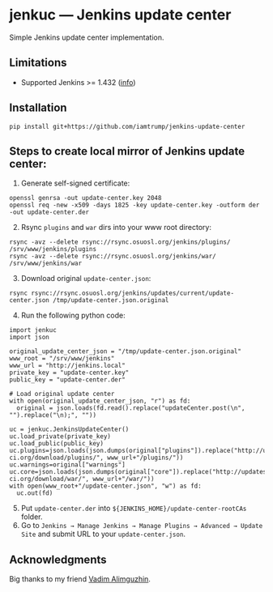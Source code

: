 # jenkuc — Jenkins update center
Simple Jenkins update center implementation.

## Limitations
* Supported Jenkins >= 1.432 ([info](https://github.com/jenkinsci/jenkins/blob/62f66f899c95ccdfdc7a5d3346240988b42a9aad/core/src/main/java/jenkins/util/JSONSignatureValidator.java#L101))

## Installation
```
pip install git+https://github.com/iamtrump/jenkins-update-center
```

## Steps to create local mirror of Jenkins update center:
1. Generate self-signed certificate:
```
openssl genrsa -out update-center.key 2048
openssl req -new -x509 -days 1825 -key update-center.key -outform der -out update-center.der
```
2. Rsync `plugins` and `war` dirs into your www root directory:
```
rsync -avz --delete rsync://rsync.osuosl.org/jenkins/plugins/ /srv/www/jenkins/plugins
rsync -avz --delete rsync://rsync.osuosl.org/jenkins/war/ /srv/www/jenkins/war
```
3. Download original `update-center.json`:
```
rsync rsync://rsync.osuosl.org/jenkins/updates/current/update-center.json /tmp/update-center.json.original
```
4. Run the following python code:
```
import jenkuc
import json

original_update_center_json = "/tmp/update-center.json.original"
www_root = "/srv/www/jenkins"
www_url = "http://jenkins.local"
private_key = "update-center.key"
public_key = "update-center.der"

# Load original update center
with open(original_update_center_json, "r") as fd:
  original = json.loads(fd.read().replace("updateCenter.post(\n", "").replace("\n);", ""))

uc = jenkuc.JenkinsUpdateCenter()
uc.load_private(private_key)
uc.load_public(public_key)
uc.plugins=json.loads(json.dumps(original["plugins"]).replace("http://updates.jenkins-ci.org/download/plugins/", www_url+"/plugins/"))
uc.warnings=original["warnings"]
uc.core=json.loads(json.dumps(original["core"]).replace("http://updates.jenkins-ci.org/download/war/", www_url+"/war/"))
with open(www_root+"/update-center.json", "w") as fd:
  uc.out(fd)
```
5. Put `update-center.der` into `${JENKINS_HOME}/update-center-rootCAs` folder.
6. Go to `Jenkins → Manage Jenkins → Manage Plugins → Advanced → Update Site` and submit URL to your `update-center.json`.

## Acknowledgments
Big thanks to my friend [Vadim Alimguzhin](https://www.researchgate.net/profile/Vadim_Alimguzhin).
